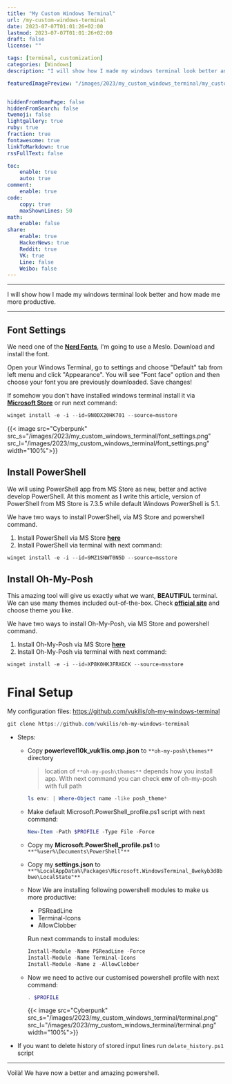 ```yaml
---
title: "My Custom Windows Terminal"
url: /my-custom-windows-terminal
date: 2023-07-07T01:01:26+02:00
lastmod: 2023-07-07T01:01:26+02:00
draft: false
license: ""

tags: [terminal, customization]
categories: [Windows]
description: "I will show how I made my windows terminal look better and how made me more productive..."

featuredImagePreview: "/images/2023/my_custom_windows_terminal/my_custom_windows_terminal.png"


hiddenFromHomePage: false
hiddenFromSearch: false
twemoji: false
lightgallery: true
ruby: true
fraction: true
fontawesome: true
linkToMarkdown: true
rssFullText: false

toc:
    enable: true
    auto: true
comment:
    enable: true
code:
    copy: true
    maxShownLines: 50
math:
    enable: false
share:
    enable: true
    HackerNews: true
    Reddit: true
    VK: true
    Line: false
    Weibo: false
---
```

<!--more-->

---

I will show how I made my windows terminal look better and how made me more productive.

---

## Font Settings

We need one of the [**Nerd Fonts**](https://www.nerdfonts.com/font-downloads), I'm going to use a Meslo. Download and install the font.

Open your Windows Terminal, go to settings and choose "Default" tab from left menu and click "Appearance". You will see "Font face" option and then choose your font you are previously downloaded. Save changes!  

If somehow you don't have installed windows terminal install it via [**Microsoft Store**](https://apps.microsoft.com/store/detail/windows-terminal/9N0DX20HK701) or run next command:
```powershell
winget install -e -i --id=9N0DX20HK701 --source=msstore
```

{{< image src="Cyberpunk" src_s="/images/2023/my_custom_windows_terminal/font_settings.png" src_l="/images/2023/my_custom_windows_terminal/font_settings.png" width="100%">}}

## Install PowerShell

We will using PowerShell app from MS Store as new, better and active develop PowerShell. At this moment as I write this article, version of PowerShell from MS Store is 7.3.5 while default Windows PowerShell is 5.1.

We have two ways to install PowerShell, via MS Store and powershell command.

1. Install PowerShell via MS Store [**here**](https://apps.microsoft.com/store/detail/windows-terminal/9N0DX20HK701)
2. Install PowerShell via terminal with next command:
```powershell  
winget install -e -i --id=9MZ1SNWT0N5D --source=msstore
```

## Install Oh-My-Posh

This amazing tool will give us exactly what we want, **BEAUTIFUL** terminal. We can use many themes included out-of-the-box.
Check [**official site**](https://apps.microsoft.com/store/detail/windows-terminal/9N0DX20HK701) and choose theme you like.

We have two ways to install Oh-My-Posh, via MS Store and powershell command.

1. Install Oh-My-Posh via MS Store [**here**](https://apps.microsoft.com/store/detail/ohmyposh/XP8K0HKJFRXGCK)
2. Install Oh-My-Posh via terminal with next command:
```powershell  
winget install -e -i --id=XP8K0HKJFRXGCK --source=msstore
```

# Final Setup 

My configuration files: https://github.com/vukilis/oh-my-windows-terminal

```powershell
git clone https://github.com/vukilis/oh-my-windows-terminal
```

- Steps:  

    - Copy **powerlevel10k_vuk1lis.omp.json** to ```**oh-my-posh\themes**``` directory  
        > location of ```**oh-my-posh\themes**``` depends how you install app. With next command you can check **env** of oh-my-posh with full path

        ```powershell
        ls env: | Where-Object name -like posh_theme*
        ```

    - Make default Microsoft.PowerShell_profile.ps1 script with next command:

        ```powershell
        New-Item -Path $PROFILE -Type File -Force
        ```

    - Copy my **Microsoft.PowerShell_profile.ps1** to ```**"%user%\Documents\PowerShell"**```

    - Copy my **settings.json** to ```**"%LocalAppData%\Packages\Microsoft.WindowsTerminal_8wekyb3d8bbwe\LocalState"**```

    - Now We are installing following powershell modules to make us more productive:
        - PSReadLine
        - Terminal-Icons
        - AllowClobber

        Run next commands to install modules:

        ```powershell
        Install-Module -Name PSReadLine -Force
        Install-Module -Name Terminal-Icons
        Install-Module -Name z -AllowClobber
        ``` 

    - Now we need to active our customised powershell profile with next command:

        ```powershell
        . $PROFILE
        ```

        {{< image src="Cyberpunk" src_s="/images/2023/my_custom_windows_terminal/terminal.png" src_l="/images/2023/my_custom_windows_terminal/terminal.png" width="100%">}}

- If you want to delete history of stored input lines run ```delete_history.ps1``` script

---

Voilà! We have now a better and amazing powershell.